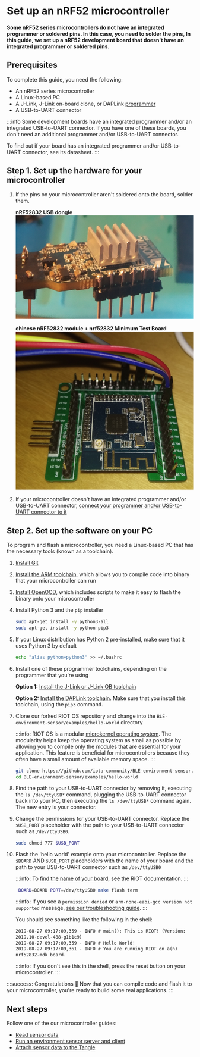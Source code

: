 # Set up an nRF52 microcontroller

**Some nRF52 series microcontrollers do not have an integrated programmer or soldered pins. In this case, you need to solder the pins, In this guide, we set up a nRF52 development board that doesn't have an integrated programmer or soldered pins.**

## Prerequisites

To complete this guide, you need the following:

- An nRF52 series microcontroller
- A Linux-based PC
- A J-Link, J-Link on-board clone, or DAPLink [programmer](https://www.engineersgarage.com/tutorials/microcontroller-programmer-burner) 
- A USB-to-UART connector

:::info
Some development boards have an integrated programmer and/or an integrated USB-to-UART connector. If you have one of these boards, you don't need an additional programmer and/or USB-to-UART connector.

To find out if your board has an integrated programmer and/or USB-to-UART connector, see its datasheet.
:::

## Step 1. Set up the hardware for your microcontroller
    
1. If the pins on your microcontroller aren't soldered onto the board, solder them.
    
    **nRF52832 USB dongle**
    ![nRF52832 USB dongle soldered pins](../images/nrf52832_usb_dongle_soldered_pins.png)
    
    **chinese nRF52832 module + nrf52832 Minimum Test Board**
    ![chinese nRF52832 minimum test board soldered](../images/nrf52_cheap_board.png)
    
2. If your microcontroller doesn't have an integrated programmer and/or USB-to-UART connector, [connect your programmer and/or USB-to-UART connector to it](../how-to-guides/connect-to-serial-interface.md)

## Step 2. Set up the software on your PC

To program and flash a microcontroller, you need a Linux-based PC that has the necessary tools (known as a toolchain).

1. [Install Git](https://help.github.com/en/articles/set-up-git)

2. [Install the ARM toolchain](https://gnu-mcu-eclipse.github.io/toolchain/arm/install/#gnulinux-1), which allows you to compile code into binary that your microcontroller can run

3. [Install OpenOCD](https://github.com/RIOT-OS/RIOT/wiki/OpenOCD), which includes scripts to make it easy to flash the binary onto your microcontroller

4. Install Python 3 and the `pip` installer

    ```bash
    sudo apt-get install -y python3-all
    sudo apt-get install -y python-pip3
    ```

5. If your Linux distribution has Python 2 pre-installed, make sure that it uses Python 3 by default

    ```bash
    echo "alias python=python3" >> ~/.bashrc
    ```

6. Install one of these programmer toolchains, depending on the programmer that you're using
 
   **Option 1:** [Install the J-Link or J-Link OB toolchain](https://gnu-mcu-eclipse.github.io/debug/jlink/install/)
    
   **Option 2:** [Install the DAPLink toolchain](https://github.com/mbedmicro/pyOCD#installing). Make sure that you install this toolchain, using the `pip3` command.

7. Clone our forked RIOT OS repository and change into the `BLE-environment-sensor/examples/hello-world` directory

    :::info:
    RIOT OS is a modular [microkernel operating system](https://wiki.osdev.org/Microkernel).
    The modularity helps keep the operating system as small as possible by allowing you to compile only the modules that are essential for your application. This feature is beneficial for microcontrollers because they often have a small amount of available memory space.
    :::

    ```bash
    git clone https://github.com/iota-community/BLE-environment-sensor.git
    cd BLE-environment-sensor/examples/hello-world
    ```

8. Find the path to your USB-to-UART connector by removing it, executing the `ls /dev/ttyUSB*` command, plugging the USB-to-UART connector back into your PC, then executing the `ls /dev/ttyUSB*` command again. The new entry is your connector.

9. Change the permissions for your USB-to-UART connector. Replace the `$USB_PORT` placeholder with the path to your USB-to-UART connector such as `/dev/ttyUSB0`.

    ```bash
    sudo chmod 777 $USB_PORT
    ```

10. Flash the 'hello world' example onto your microcontroller. Replace the `$BOARD` AND `$USB_PORT` placeholders with the name of your board and the path to your USB-to-UART connector such as `/dev/ttyUSB0`

    :::info:
    To [find the name of your board](https://api.riot-os.org/group__boards.html), see the RIOT documentation.
    :::

    ```bash
     BOARD=BOARD PORT=/dev/ttyUSB0 make flash term
    ```

    :::info:
    If you see  a `permission denied` or `arm-none-eabi-gcc version not supported` message, [see our troubleshooting guide](../references/troubleshooting.md).
    :::

    You should see something like the following in the shell:

    ```
    2019-08-27 09:17:09,359 - INFO # main(): This is RIOT! (Version: 2019.10-devel-488-g1b1c9)
    2019-08-27 09:17:09,359 - INFO # Hello World!
    2019-08-27 09:17:09,361 - INFO # You are running RIOT on a(n) nrf52832-mdk board.
    ```

    :::info:
    If you don't see this in the shell, press the reset button on your microcontroller.
    :::

:::success: Congratulations :tada:
Now that you can compile code and flash it to your microcontroller, you're ready to build some real applications.
:::

## Next steps

Follow one of the our microcontroller guides:

- [Read sensor data](../how-to-guides/read-sensor-data.md)
- [Run an environment sensor server and client](../how-to-guides/run-an-environment-sensor-and-client.md)
- [Attach sensor data to the Tangle](../how-to-guides/run-an-environment-to-tangle-app.md)



  


    
    
